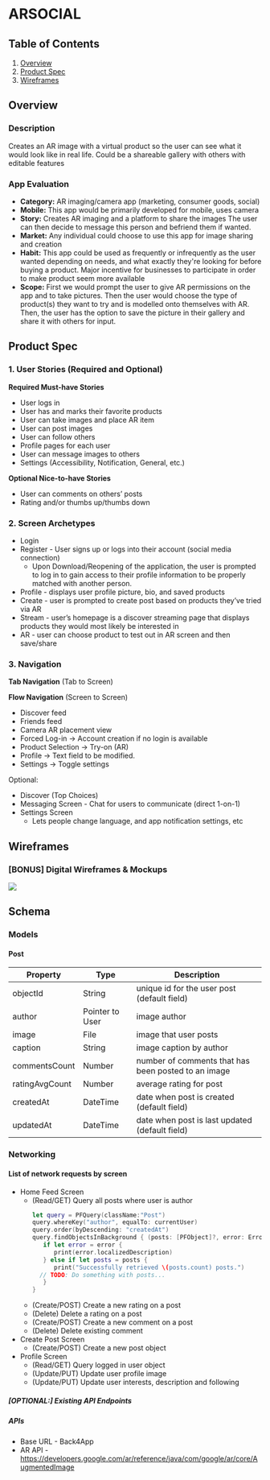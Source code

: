 # ARSOCIAL

## Table of Contents
1. [Overview](#Overview)
1. [Product Spec](#Product-Spec)
1. [Wireframes](#Wireframes)

## Overview
### Description
Creates an AR image with a virtual product so the user can see what it would look like in real life. Could be a shareable gallery with others with editable features

### App Evaluation
- **Category:** AR imaging/camera app (marketing, consumer goods, social)
- **Mobile:** This app would be primarily developed for mobile, uses camera
- **Story:** Creates AR imaging and a platform to share the images The user can then decide to message this person and befriend them if wanted.
- **Market:** Any individual could choose to use this app for image sharing and creation
- **Habit:** This app could be used as frequently or infrequently as the user wanted depending on needs, and what exactly they're looking for before buying a product. Major incentive for businesses to participate in order to make product seem more available
- **Scope:** First we would prompt the user to give AR permissions on the app and to take pictures. Then the user would choose the type of product(s) they want to try and is modelled onto themselves with AR. Then, the user has the option to save the picture in their gallery and share it with others for input.






## Product Spec
### 1. User Stories (Required and Optional)

**Required Must-have Stories**
* User logs in 
* User has and marks their favorite products
* User can take images and place AR item
* User can post images
* User can follow others
* Profile pages for each user 
* User can message images to others 
* Settings (Accessibility, Notification, General, etc.)

**Optional Nice-to-have Stories**
* User can comments on others’ posts
* Rating and/or thumbs up/thumbs down

### 2. Screen Archetypes
* Login
* Register - User signs up or logs into their account (social media connection)
  * Upon Download/Reopening of the application, the user is prompted to log in to gain access to their profile information to be properly matched with another person.
* Profile - displays user profile picture, bio, and saved products
* Create - user is prompted to create post based on products they’ve tried via AR
* Stream - user’s homepage is a discover streaming page that displays products they would most likely be interested in
* AR - user can choose product to test out in AR screen and then save/share

### 3. Navigation

**Tab Navigation** (Tab to Screen)

**Flow Navigation** (Screen to Screen)
* Discover feed
* Friends feed 
* Camera AR placement view
* Forced Log-in -> Account creation if no login is available
* Product Selection -> Try-on (AR)
* Profile -> Text field to be modified. 
* Settings -> Toggle settings

Optional:

* Discover (Top Choices)
* Messaging Screen - Chat for users to communicate (direct 1-on-1)
* Settings Screen
   * Lets people change language, and app notification settings, etc

## Wireframes

### [BONUS] Digital Wireframes & Mockups
<img src="https://i.imgur.com/z8Vdoyz.png">

## Schema 
### Models
#### Post

   | Property      | Type     | Description |
   | ------------- | -------- | ------------|
   | objectId      | String   | unique id for the user post (default field) |
   | author        | Pointer to User| image author |
   | image         | File     | image that user posts |
   | caption       | String   | image caption by author |
   | commentsCount | Number   | number of comments that has been posted to an image |
   | ratingAvgCount    | Number   | average rating for post |
   | createdAt     | DateTime | date when post is created (default field) |
   | updatedAt     | DateTime | date when post is last updated (default field) |
   
### Networking
#### List of network requests by screen
   - Home Feed Screen
      - (Read/GET) Query all posts where user is author
         ```swift
         let query = PFQuery(className:"Post")
         query.whereKey("author", equalTo: currentUser)
         query.order(byDescending: "createdAt")
         query.findObjectsInBackground { (posts: [PFObject]?, error: Error?) in
            if let error = error { 
               print(error.localizedDescription)
            } else if let posts = posts {
               print("Successfully retrieved \(posts.count) posts.")
           // TODO: Do something with posts...
            }
         }
         ```
      - (Create/POST) Create a new rating on a post
      - (Delete) Delete a rating on a post
      - (Create/POST) Create a new comment on a post
      - (Delete) Delete existing comment
   - Create Post Screen
      - (Create/POST) Create a new post object
   - Profile Screen
      - (Read/GET) Query logged in user object
      - (Update/PUT) Update user profile image
      - (Update/PUT) Update user interests, description and following

##### [OPTIONAL:] Existing API Endpoints
##### APIs
- Base URL - Back4App
- AR API - https://developers.google.com/ar/reference/java/com/google/ar/core/AugmentedImage 
